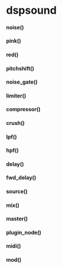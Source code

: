 # dspsound
#### noise()



#### pink()



#### red()



#### pitchshift()



#### noise_gate()



#### limiter()



#### compressor()



#### crush()



#### lpf()



#### hpf()



#### delay()



#### fwd_delay()



#### source()



#### mix()



#### master()



#### plugin_node()



#### midi()



#### mod()




